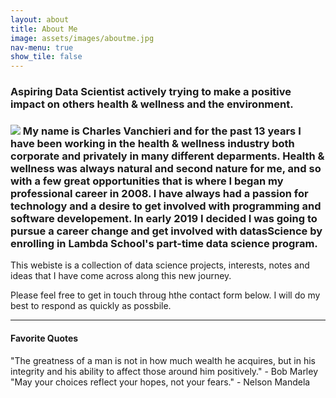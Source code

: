 ```yaml
---
layout: about
title: About Me
image: assets/images/aboutme.jpg
nav-menu: true
show_tile: false
---
```


### Aspiring Data Scientist actively trying to make a positive impact on others health & wellness and the environment.
<h3>
<IMG SRC=”https://github.com/CVanchieri/DSPortfolio/blob/gh-pages/assets/images/aboutme.jpg?raw=true?style=centerme” ALIGN=”top” />
 My name is Charles Vanchieri and for the past 13 years I have been working in the health & wellness industry both corporate and privately in many different deparments.  Health & wellness was always natural and second nature for me, and so with a few great opportunities that is where I began my professional career in 2008.  I have always had a passion for technology and a desire to get involved with programming and software developement. In early 2019 I decided I was going to pursue a career change and get involved with datasScience by enrolling in Lambda School's part-time data science program.
</h3>
This webiste is a collection of data science projects, interests, notes and ideas that I have come across along this new journey.

Please feel free to get in touch throug hthe contact form below.  I will do my best to respond as quickly as possbile.

---
#### Favorite Quotes 

"The greatness of a man is not in how much wealth he acquires, but in his integrity and his ability to affect those around him positively." - Bob Marley
"May your choices reflect your hopes, not your fears." - Nelson Mandela


